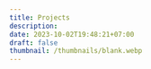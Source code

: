 ```yaml
---
title: Projects
description:
date: 2023-10-02T19:48:21+07:00
draft: false
thumbnail: /thumbnails/blank.webp
---
```


